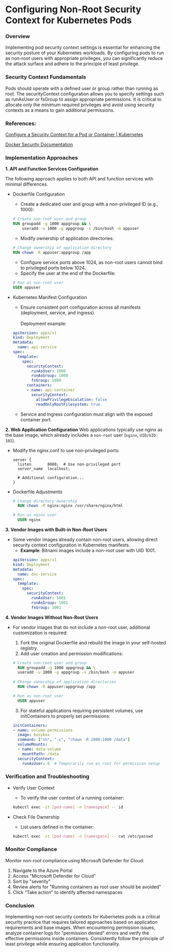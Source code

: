 # Configuring Non-Root Security Context for Kubernetes Pods


### Overview
Implementing pod security context settings is essential for enhancing the security posture of your Kubernetes workloads. By configuring pods to run as non-root users with appropriate privileges, you can significantly reduce the attack surface and adhere to the principle of least privilege.

### Security Context Fundamentals
Pods should operate with a defined user or group rather than running as root. The securityContext configuration allows you to specify settings such as runAsUser or fsGroup to assign appropriate permissions. It is critical to allocate only the minimum required privileges and avoid using security contexts as a means to gain additional permissions.

### References:
[Configure a Security Context for a Pod or Container | Kubernetes](https://kubernetes.io/docs/tasks/configure-pod-container/security-context/)

[Docker Security Documentation](https://docs.docker.com/engine/security/)

### Implementation Approaches
**1. API and Function Services Configuration**

The following approach applies to both API and function services with minimal differences.
- Dockerfile Configuration
  - Create a dedicated user and group with a non-privileged ID (e.g., 1000):
   ```dockerfile
   # Create non-root user and group
   RUN groupadd -g 1000 appgroup && \
       useradd -u 1000 -g appgroup -s /bin/bash -m appuser
   ```
   - Modify ownership of application directories:
   ```dockerfile
   # Change ownership of application directory
   RUN chown -R appuser:appgroup /app
   ```
   - Configure service ports above 1024, as non-root users cannot bind to privileged ports below 1024.
   - Specify the user at the end of the Dockerfile:
   ```dockerfile
   # Run as non-root user
   USER appuser
   ```

- Kubernetes Manifest Configuration

  - Ensure consistent port configuration across all manifests (deployment, service, and ingress).<br/><br/>
  Deployment example:
  ```yaml
  apiVersion: apps/v1
  kind: Deployment
  metadata:
    name: api-service
  spec:
    template:
      spec:
        securityContext:
          runAsUser: 1000
          runAsGroup: 1000
          fsGroup: 1000
        containers:
        - name: api-container
          securityContext:
            allowPrivilegeEscalation: false
            readOnlyRootFilesystem: true
    ```
    - Service and Ingress configuration must align with the exposed container port.

**2. Web Application Configuration**
Web applications typically use nginx as the base image, which already includes a `non-root` user (`nginx`, `UID/GID: 101`).

- Modify the nginx.conf to use non-privileged ports:
  ```nginx
  server {
    listen       8080;  # Use non-privileged port
    server_name  localhost;
    
    # Additional configuration...
  }
  ```
- Dockerfile Adjustments
  ```dockerfile
  # Change directory ownership
    RUN chown -R nginx:nginx /usr/share/nginx/html

  # Run as nginx user
    USER nginx
  ```

**3. Vendor Images with Built-in Non-Root Users**
- Some vendor images already contain non-root users, allowing direct security context configuration in Kubernetes manifests.
  - **Example**: Bitnami images include a non-root user with UID 1001.
  ```yaml
  apiVersion: apps/v1
  kind: Deployment
  metadata:
    name: doc-service
  spec:
    template:
      spec:
        securityContext:
          runAsUser: 1001
          runAsGroup: 1001
          fsGroup: 1001
  ```

**4. Vendor Images Without Non-Root Users**
- For vendor images that do not include a non-root user, additional customization is required:
  1. Fork the original Dockerfile and rebuild the image in your self-hosted registry.
  2. Add user creation and permission modifications:
  ```dockerfile
  # Create non-root user and group
    RUN groupadd -g 1000 appgroup && \
    useradd -u 1000 -g appgroup -s /bin/bash -m appuser
    
  # Change ownership of application directories
    RUN chown -R appuser:appgroup /app

  # Run as non-root user
    USER appuser
  ```

  3. For stateful applications requiring persistent volumes, use initContainers to properly set permissions:
  ```yaml
  initContainers:
  - name: volume-permissions
    image: busybox
    command: ["sh", "-c", "chown -R 1000:1000 /data"]
    volumeMounts:
    - name: data-volume
      mountPath: /data
    securityContext:
      runAsUser: 0  # Temporarily run as root for permission setup

### Verification and Troubleshooting
- Verify User Context
  - To verify the user context of a running container:
  ```bash
  kubectl exec -it [pod-name] -n [namespace] -- id
  ```
 
- Check File Ownership
  - List users defined in the container:
  ```bash
  kubectl exec -it [pod-name] -n [namespace] -- cat /etc/passwd
  ```

### Monitor Compliance
Monitor non-root compliance using Microsoft Defender for Cloud:

1. Navigate to the Azure Portal
2. Access "Microsoft Defender for Cloud"
3. Sort by "severity"
4. Review alerts for "Running containers as root user should be avoided"
5. Click "Take action" to identify affected namespaces

### Conclusion
Implementing non-root security contexts for Kubernetes pods is a critical security practice that requires tailored approaches based on application requirements and base images. When encountering permission issues, analyze container logs for "permission denied" errors and verify the effective permissions inside containers. Consistently follow the principle of least privilege while ensuring application functionality.
